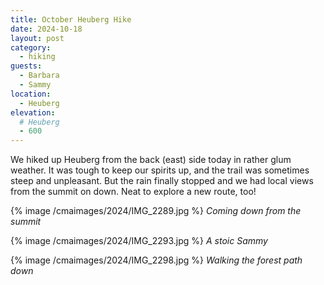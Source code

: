 ```yaml
---
title: October Heuberg Hike
date: 2024-10-18
layout: post
category:
  - hiking
guests:
  - Barbara
  - Sammy
location:
  - Heuberg
elevation:
  # Heuberg
  - 600
---
```


We hiked up Heuberg from the back (east) side today in rather glum weather.
It was tough to keep our spirits up, and the trail was sometimes steep and
unpleasant. But the rain finally stopped and we had local views from the summit
on down. Neat to explore a new route, too!


{% image /cmaimages/2024/IMG_2289.jpg %}
*Coming down from the summit*

{% image /cmaimages/2024/IMG_2293.jpg %}
*A stoic Sammy*

{% image /cmaimages/2024/IMG_2298.jpg %}
*Walking the forest path down*

